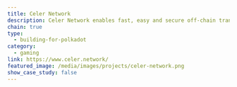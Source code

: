 ```yaml
---
title: Celer Network
description: Celer Network enables fast, easy and secure off-chain transactions for payment transactions and generalized off-chain smart contract
chain: true
type:
  - building-for-polkadot
category:
  - gaming
link: https://www.celer.network/
featured_image: /media/images/projects/celer-network.png
show_case_study: false
---
```

